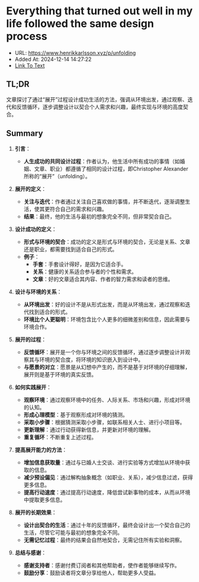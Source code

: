 # Everything that turned out well in my life followed the same design process
- URL: https://www.henrikkarlsson.xyz/p/unfolding
- Added At: 2024-12-14 14:27:22
- [Link To Text](2024-12-14-everything-that-turned-out-well-in-my-life-followed-the-same-design-process_raw.md)

## TL;DR
文章探讨了通过“展开”过程设计成功生活的方法，强调从环境出发，通过观察、迭代和反馈循环，逐步调整设计以契合个人需求和兴趣，最终实现与环境的高度契合。

## Summary
1. **引言**：
   - **人生成功的共同设计过程**：作者认为，他生活中所有成功的事情（如婚姻、文章、职业）都遵循了相同的设计过程，即Christopher Alexander所称的“展开”（unfolding）。

2. **展开的定义**：
   - **关注与迭代**：作者通过关注自己喜欢做的事情，并不断迭代，逐渐调整生活，使其更符合自己的需求和兴趣。
   - **结果**：最终，他的生活与最初的想象完全不同，但非常契合自己。

3. **设计成功的定义**：
   - **形式与环境的契合**：成功的定义是形式与环境的契合，无论是关系、文章还是职业，都需要找到适合自己的形式。
   - **例子**：
     - **手套**：手套设计得好，是因为它适合手。
     - **关系**：健康的关系适合参与者的个性和需求。
     - **文章**：好的文章适合其内容、作者的智力需求和读者的思维。

4. **设计与环境的关系**：
   - **从环境出发**：好的设计不是从形式出发，而是从环境出发，通过观察和迭代找到适合的形式。
   - **环境比个人更聪明**：环境包含比个人更多的细微差别和信息，因此需要与环境合作。

5. **展开的过程**：
   - **反馈循环**：展开是一个你与环境之间的反馈循环，通过逐步调整设计并观察其与环境的契合度，将环境的知识嵌入到设计中。
   - **与愿景的对立**：愿景是从幻想中产生的，而不是基于对环境的仔细理解，展开则是基于环境的真实反馈。

6. **如何实践展开**：
   - **观察环境**：通过观察环境中的任务、人际关系、市场和兴趣，形成对环境的认知。
   - **形成心理模型**：基于观察形成对环境的猜测。
   - **采取小步骤**：根据猜测采取小步骤，如联系相关人士、进行小项目等。
   - **更新理解**：通过行动获得新信息，并更新对环境的理解。
   - **重复循环**：不断重复上述过程。

7. **提高展开能力的方法**：
   - **增加信息获取量**：通过与已婚人士交谈、进行实验等方式增加从环境中获取的信息。
   - **减少预设偏见**：通过解构抽象概念（如职业、关系），减少信息过滤，获得更多信息。
   - **提高行动速度**：通过提高行动速度，降低尝试新事物的成本，从而从环境中提取更多信息。

8. **展开的长期效果**：
   - **设计出契合的生活**：通过十年的反馈循环，最终会设计出一个契合自己的生活，尽管它可能与最初的想象完全不同。
   - **无需记忆过程**：最终的结果会自然地契合，无需记住所有实验和洞察。

9. **总结与感谢**：
   - **感谢支持者**：感谢付费订阅者和其他帮助者，使作者能够继续写作。
   - **鼓励分享**：鼓励读者将文章分享给他人，帮助更多人受益。
